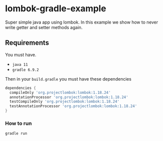 # lombok-gradle-example

Super simple java app using lombok. In this example we show
how to never write getter and setter methods again. 

## Requirements

You must have.

- `java 11`
- `gradle 6.9.2`

Then in your `build.gradle` you must have these dependencies

```groovy
dependencies {  
  compileOnly 'org.projectlombok:lombok:1.18.24'
  annotationProcessor 'org.projectlombok:lombok:1.18.24'
  testCompileOnly 'org.projectlombok:lombok:1.18.24'
  testAnnotationProcessor 'org.projectlombok:lombok:1.18.24'
}
```

### How to run 

```shell
gradle run
```
